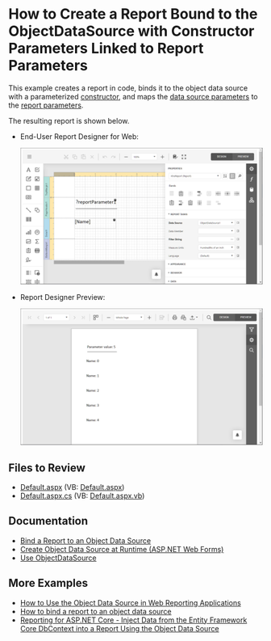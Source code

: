 # How to Create a Report Bound to the ObjectDataSource with Constructor Parameters Linked to Report Parameters


This example creates a report in code, binds it to the object data source with a parameterized [constructor](https://docs.devexpress.com/CoreLibraries/DevExpress.DataAccess.ObjectBinding.ObjectDataSource.Constructor), and maps the [data source parameters](https://docs.devexpress.com/CoreLibraries/DevExpress.DataAccess.ObjectBinding.ObjectDataSource.Parameters) to the [report parameters](https://docs.devexpress.com/XtraReports/4812).

The resulting report is shown below.

- End-User Report Designer for Web:

    ![Report Designer - a report bound to the object data source](Images/designer.png)

- Report Designer Preview: 

    ![Designer Preview - a report bound to the object data source](Images/viewer.png)


## Files to Review

- [Default.aspx](CS/DXWebApplication1/Default.aspx) (VB: [Default.aspx](VB/DXWebApplication1/DXWebApplication1/Default.aspx))
- [Default.aspx.cs](CS/DXWebApplication1/Default.aspx.cs) (VB: [Default.aspx.vb](VB/DXWebApplication1/DXWebApplication1/Default.aspx.vb))

## Documentation

- [Bind a Report to an Object Data Source](https://docs.devexpress.com/XtraReports/17784)
- [Create Object Data Source at Runtime (ASP.NET Web Forms)](https://docs.devexpress.com/XtraReports/401900)
- [Use ObjectDataSource](https://docs.devexpress.com/CoreLibraries/403658) 

## More Examples

- [How to Use the Object Data Source in Web Reporting Applications](https://github.com/DevExpress-Examples/Reporting-Object-Data-Source-Web-Application) 
- [How to bind a report to an object data source](https://github.com/DevExpress-Examples/reporting-winforms-bind-object-data-source-runtime)
- [Reporting for ASP.NET Core - Inject Data from the Entity Framework Core DbContext into a Report Using the Object Data Source](https://github.com/DevExpress-Examples/reporting-asp-net-core-inject-data-from-efcore-dbcontext-into-report-using-object-data-source)



